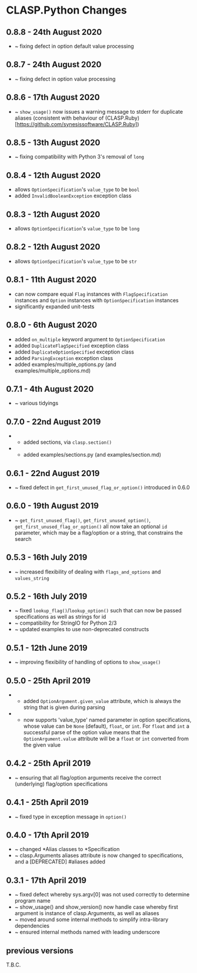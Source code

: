 # **CLASP.Python** Changes


## 0.8.8 - 24th August 2020

* ~ fixing defect in option default value processing


## 0.8.7 - 24th August 2020

* ~ fixing defect in option value processing


## 0.8.6 - 17th August 2020

* ~ ``show_usage()`` now issues a warning message to stderr for duplicate aliases (consistent with behaviour of (CLASP.Ruby)[https://github.com/synesissoftware/CLASP.Ruby])


## 0.8.5 - 13th August 2020

* ~ fixing compatibility with Python 3's removal of ``long``


## 0.8.4 - 12th August 2020

* allows ``OptionSpecification``'s ``value_type`` to be ``bool``
* added ``InvalidBooleanException`` exception class


## 0.8.3 - 12th August 2020

* allows ``OptionSpecification``'s ``value_type`` to be ``long``


## 0.8.2 - 12th August 2020

* allows ``OptionSpecification``'s ``value_type`` to be ``str``


## 0.8.1 - 11th August 2020

* can now compare equal ``Flag`` instances with ``FlagSpecification`` instances and ``Option`` instances with ``OptionSpecification`` instances
* significantly expanded unit-tests


## 0.8.0 - 6th August 2020

* added ``on_multiple`` keyword argument to ``OptionSpecification``
* added ``DuplicateFlagSpecified`` exception class
* added ``DuplicateOptionSpecified`` exception class
* added ``ParsingException`` exception class
* added examples/multiple_options.py (and examples/multiple_options.md)


## 0.7.1 - 4th August 2020

* ~ various tidyings



## 0.7.0 - 22nd August 2019

* + added sections, via ``clasp.section()``
* + added examples/sections.py (and examples/section.md)


## 0.6.1 - 22nd August 2019

* ~ fixed defect in ``get_first_unused_flag_or_option()`` introduced in 0.6.0


## 0.6.0 - 19th August 2019

* ~ ``get_first_unused_flag()``, ``get_first_unused_option()``, ``get_first_unused_flag_or_option()`` all now take an optional ``id`` parameter, which may be a flag/option or a string, that constrains the search


## 0.5.3 - 16th July 2019

* ~ increased flexibility of dealing with ``flags_and_options`` and ``values_string``


## 0.5.2 - 16th July 2019

* ~ fixed ``lookup_flag()``/``lookup_option()`` such that can now be passed specifications as well as strings for id
* ~ compatibility for StringIO for Python 2/3
* ~ updated examples to use non-deprecated constructs


## 0.5.1 - 12th June 2019

* ~ improving flexibility of handling of options to ``show_usage()``


## 0.5.0 - 25th April 2019

* + added ``OptionArgument.given_value`` attribute, which is always the string that is given during parsing
* + now supports 'value_type' named parameter in option specifications, whose value can be ``None`` (default), ``float``, or ``int``. For ``float`` and ``int`` a successful parse of the option value means that the ``OptionArgument.value`` attribute will be a ``float`` or ``int`` converted from the given value


## 0.4.2 - 25th April 2019

* ~ ensuring that all flag/option arguments receive the correct (underlying) flag/option specifications


## 0.4.1 - 25th April 2019

* ~ fixed type in exception message in ``option()``


## 0.4.0 - 17th April 2019

* ~ changed *Alias classes to *Specification
* ~ clasp.Arguments aliases attribute is now changed to specifications, and a [DEPRECATED] #aliases added


## 0.3.1 - 17th April 2019

* ~ fixed defect whereby sys.argv[0] was not used correctly to determine program name
* ~ show_usage() and show_version() now handle case whereby first argument is instance of clasp.Arguments, as well as aliases
* ~ moved around some internal methods to simplify intra-library dependencies
* ~ ensured internal methods named with leading underscore


## previous versions

T.B.C.


